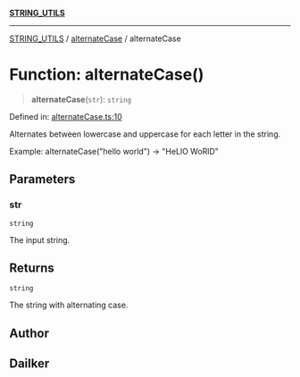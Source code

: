 [**STRING_UTILS**](../../README.md)

***

[STRING_UTILS](../../README.md) / [alternateCase](../README.md) / alternateCase

# Function: alternateCase()

> **alternateCase**(`str`): `string`

Defined in: [alternateCase.ts:10](https://github.com/dailker/everyutil/blob/b267f20aec6acc544994839192032069b76d5a4b/src/string/alternateCase.ts#L10)

Alternates between lowercase and uppercase for each letter in the string.

Example: alternateCase("hello world") → "HeLlO WoRlD"

## Parameters

### str

`string`

The input string.

## Returns

`string`

The string with alternating case.

## Author

## Dailker
